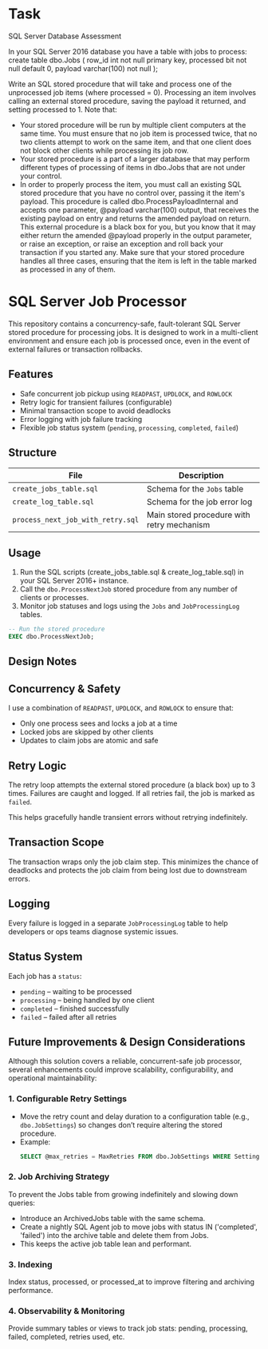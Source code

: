 # Task 
SQL Server Database Assessment

In your SQL Server 2016 database you have a table with jobs to process:
create table dbo.Jobs (
row_id int not null primary key,
processed bit not null default 0,
payload varchar(100) not null
);

Write an SQL stored procedure that will take and process one of the unprocessed job items (where processed =
0). Processing an item involves calling an external stored procedure, saving the payload it returned, and
setting processed to 1.
Note that:
- Your stored procedure will be run by multiple client computers at the same time. You must ensure that
no job item is processed twice, that no two clients attempt to work on the same item, and that one
client does not block other clients while processing its job row.
- Your stored procedure is a part of a larger database that may perform different types of processing of
items in dbo.Jobs that are not under your control.
- In order to properly process the item, you must call an existing SQL stored procedure that you have no
control over, passing it the item's payload. This procedure is
called dbo.ProcessPayloadInternal and accepts one parameter, @payload varchar(100)
output, that receives the existing payload on entry and returns the amended payload on return.
This external procedure is a black box for you, but you know that it may either return the
amended @payload properly in the output parameter, or raise an exception, or raise an
exception and roll back your transaction if you started any. Make sure that your stored procedure
handles all three cases, ensuring that the item is left in the table marked as processed in any of them.

# SQL Server Job Processor

This repository contains a concurrency-safe, fault-tolerant SQL Server stored procedure for processing jobs. It is designed to work in a multi-client environment and ensure each job is processed once, even in the event of external failures or transaction rollbacks.

## Features

- Safe concurrent job pickup using `READPAST`, `UPDLOCK`, and `ROWLOCK`
- Retry logic for transient failures (configurable)
- Minimal transaction scope to avoid deadlocks
- Error logging with job failure tracking
- Flexible job status system (`pending`, `processing`, `completed`, `failed`)

## Structure

| File | Description |
|------|-------------|
| `create_jobs_table.sql` | Schema for the `Jobs` table |
| `create_log_table.sql` | Schema for the job error log |
| `process_next_job_with_retry.sql` | Main stored procedure with retry mechanism |


## Usage

1. Run the SQL scripts (create_jobs_table.sql & create_log_table.sql) in your SQL Server 2016+ instance.
2. Call the `dbo.ProcessNextJob` stored procedure from any number of clients or processes.
3. Monitor job statuses and logs using the `Jobs` and `JobProcessingLog` tables.

```sql
-- Run the stored procedure
EXEC dbo.ProcessNextJob;
```
## Design Notes

## Concurrency & Safety

I use a combination of `READPAST`, `UPDLOCK`, and `ROWLOCK` to ensure that:
- Only one process sees and locks a job at a time
- Locked jobs are skipped by other clients
- Updates to claim jobs are atomic and safe

## Retry Logic

The retry loop attempts the external stored procedure (a black box) up to 3 times. Failures are caught and logged. If all retries fail, the job is marked as `failed`.

This helps gracefully handle transient errors without retrying indefinitely.

## Transaction Scope

The transaction wraps only the job claim step. This minimizes the chance of deadlocks and protects the job claim from being lost due to downstream errors.

## Logging

Every failure is logged in a separate `JobProcessingLog` table to help developers or ops teams diagnose systemic issues.

## Status System

Each job has a `status`:
- `pending` – waiting to be processed
- `processing` – being handled by one client
- `completed` – finished successfully
- `failed` – failed after all retries

## Future Improvements & Design Considerations

Although this solution covers a reliable, concurrent-safe job processor, several enhancements could improve scalability, configurability, and operational maintainability:

### 1. Configurable Retry Settings
- Move the retry count and delay duration to a configuration table (e.g., `dbo.JobSettings`) so changes don’t require altering the stored procedure.
- Example:
  ```sql
  SELECT @max_retries = MaxRetries FROM dbo.JobSettings WHERE SettingKey = 'PayloadRetryCount';

### 2. Job Archiving Strategy
   To prevent the Jobs table from growing indefinitely and slowing down queries:
   - Introduce an ArchivedJobs table with the same schema.
   - Create a nightly SQL Agent job to move jobs with status IN ('completed', 'failed') into the archive table and delete them from Jobs.
   - This keeps the active job table lean and performant.
### 3. Indexing
  Index status, processed, or processed_at to improve filtering and archiving performance.

### 4. Observability & Monitoring
Provide summary tables or views to track job stats: pending, processing, failed, completed, retries used, etc.
